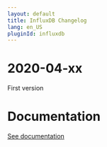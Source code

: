 ```yaml
---
layout: default
title: InfluxDB Changelog
lang: en_US
pluginId: influxdb
---
```


# 2020-04-xx

First version

# Documentation

[See documentation]({{site.baseurl}}/{{page.pluginId}})
